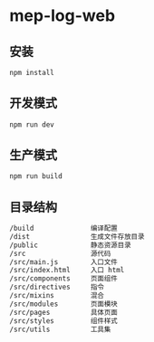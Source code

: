 # mep-log-web


## 安装

```bash
npm install
```

## 开发模式

```bash
npm run dev
```

## 生产模式

```bash
npm run build
```

## 目录结构

```bash
/build              编译配置
/dist               生成文件存放目录
/public             静态资源目录
/src                源代码
/src/main.js        入口文件
/src/index.html     入口 html
/src/components     页面组件
/src/directives     指令
/src/mixins         混合
/src/modules        页面模块
/src/pages          具体页面
/src/styles         组件样式
/src/utils          工具集
```

